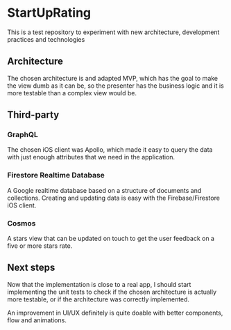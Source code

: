 # StartUpRating

This is a test repository to experiment with new architecture, development practices and technologies

## Architecture

The chosen architecture is and adapted MVP, which has the goal to make the view dumb as it can be, so the presenter has the business logic and it is more testable than a complex view would be.

## Third-party

### GraphQL

The chosen iOS client was Apollo, which made it easy to query the data with just enough attributes that we need in the application.

### Firestore Realtime Database

A Google realtime database based on a structure of documents and collections. Creating and updating data is easy with the Firebase/Firestore iOS client.

### Cosmos

A stars view that can be updated on touch to get the user feedback on a five or more stars rate.

## Next steps

Now that the implementation is close to a real app, I should start implementing the unit tests to check if the chosen architecture is actually more testable, or if the architecture was correctly implemented.

An improvement in UI/UX definitely is quite doable with better components, flow and animations.

